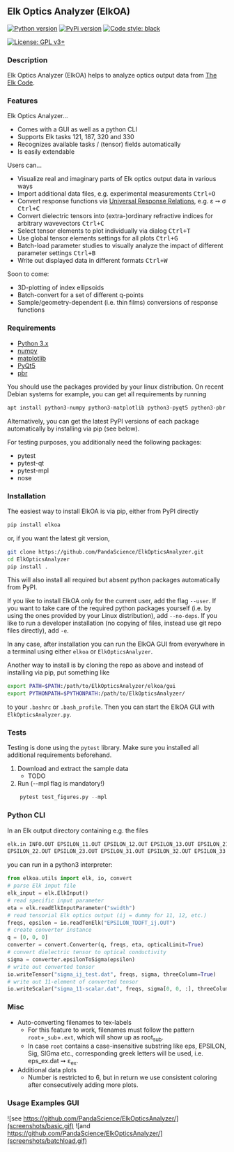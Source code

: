 ## Elk Optics Analyzer (ElkOA)
[![Python version](https://img.shields.io/pypi/pyversions/elkoa.svg?style=flat-square)]()
[![PyPi version](https://img.shields.io/pypi/v/elkoa.svg?style=flat-square)](pypi.org/project/elkoa/)
[![Code style: black](https://img.shields.io/badge/code%20style-black-000000.svg?style=flat-square)](https://github.com/python/black)
<!-- [![License: GPL v3+](https://img.shields.io/github/license/PandaScience/ElkOpticsAnalyzer.svg?style=flat-square)](http://www.gnu.org/licenses/gpl-3.0) -->
[![License: GPL v3+](https://img.shields.io/pypi/l/elkoa.svg?style=flat-square)](http://www.gnu.org/licenses/gpl-3.0)

### Description
Elk Optics Analyzer (ElkOA) helps to analyze optics output data from 
[The Elk Code](http://elk.sourceforge.net).

### Features

Elk Optics Analyzer...

* Comes with a GUI as well as a python CLI
* Supports Elk tasks 121, 187, 320 and 330 
* Recognizes available tasks / (tensor) fields automatically
* Is easily extendable

Users can...

* Visualize real and imaginary parts of Elk optics output data in various ways
* Import additional data files, e.g. experimental measurements
  <kbd>Ctrl+O</kbd>
* Convert response functions via 
  [Universal Response Relations](https://arxiv.org/abs/1401.6800), e.g. ε ➙ σ
  <kbd>Ctrl+C</kbd>
* Convert dielectric tensors into (extra-)ordinary refractive
  indices for arbitrary wavevectors <kbd>Ctrl+C</kbd>
* Select tensor elements to plot individually via dialog <kbd>Ctrl+T</kbd>
* Use global tensor elements settings for all plots <kbd>Ctrl+G</kdb>
* Batch-load parameter studies to visually analyze the impact of different
  parameter settings <kbd>Ctrl+B</kbd>
* Write out displayed data in different formats <kbd>Ctrl+W</kbd>

Soon to come:

* 3D-plotting of index ellipsoids
* Batch-convert for a set of different q-points
* Sample/geometry-dependent (i.e. thin films) conversions of response functions

### Requirements
* [Python 3.x](https://www.python.org)
* [numpy](https://www.numpy.org/)
* [matplotlib](https://matplotlib.org)
* [PyQt5](http://pyqt.sourceforge.net/Docs/PyQt5/installation.html)
* [pbr](https://docs.openstack.org/pbr/latest/)

You should use the packages provided by your linux distribution. On recent 
Debian systems for example, you can get all requirements by running
```bash
apt install python3-numpy python3-matplotlib python3-pyqt5 python3-pbr
```

Alternatively, you can get the latest PyPI versions of each package
automatically by installing via pip (see below).

For testing purposes, you additionally need the following packages:
* pytest
* pytest-qt
* pytest-mpl
* nose

### Installation

The easiest way to install ElkOA is via pip, either from PyPI directly
```bash
pip install elkoa
```
or, if you want the latest git version, 
```bash
git clone https://github.com/PandaScience/ElkOpticsAnalyzer.git
cd ElkOpticsAnalyzer
pip install .
```
This will also install all required but absent python packages automatically
from PyPI.

If you like to install ElkOA only for the current user, add the flag `--user`.
If you want to take care of the required python packages yourself (i.e. by
using the ones provided by your Linux distribution), add `--no-deps`.  If you
like to run a developer installation (no copying of files, instead use git repo
files directly), add `-e`.

In any case, after installation you can run the ElkOA GUI from everywhere in a
terminal using either `elkoa` or `ElkOpticsAnalyzer`.

Another way to install is by cloning the repo as above and instead of
installing via pip, put something like
```bash
export PATH=$PATH:/path/to/ElkOpticsAnalyzer/elkoa/gui
export PYTHONPATH=$PYTHONPATH:/path/to/ElkOpticsAnalyzer/
```
to your `.bashrc` or `.bash_profile`. Then you can start the ElkOA GUI with
`ElkOpticsAnalyzer.py`.


### Tests

Testing is done using the `pytest` library. Make sure you installed all
additional requirements beforehand.

1. Download and extract the sample data
	- TODO
2. Run (--mpl flag is mandatory!)
```python
	pytest test_figures.py --mpl
```


### Python CLI

In an Elk output directory containing e.g. the files
```bash
elk.in INFO.OUT EPSILON_11.OUT EPSILON_12.OUT EPSILON_13.OUT EPSILON_21.OUT
EPSILON_22.OUT EPSILON_23.OUT EPSILON_31.OUT EPSILON_32.OUT EPSILON_33.OUT
```
you can run in a python3 interpreter:
```python
from elkoa.utils import elk, io, convert
# parse Elk input file
elk_input = elk.ElkInput()
# read specific input parameter
eta = elk.readElkInputParameter("swidth")
# read tensorial Elk optics output (ij = dummy for 11, 12, etc.)
freqs, epsilon = io.readTenElk("EPSILON_TDDFT_ij.OUT")
# create converter instance
q = [0, 0, 0]
converter = convert.Converter(q, freqs, eta, opticalLimit=True)
# convert dielectric tensor to optical conductivity
sigma = converter.epsilonToSigma(epsilon)
# write out converted tensor
io.writeTensor("sigma_ij_test.dat", freqs, sigma, threeColumn=True)
# write out 11-element of converted tensor
io.writeScalar("sigma_11-scalar.dat", freqs, sigma[0, 0, :], threeColumn=True)
```


### Misc

* Auto-converting filenames to tex-labels
  * For this feature to work, filenames must follow the pattern
    `root`+`_sub`+`.ext`, which will show up as root<sub>sub</sub>.
  *  In case `root` contains a case-insensitive substring like eps,
    EPSILON, Sig, SIGma etc., corresponding greek letters will be used,
    i.e. eps_ex.dat ➙ ε<sub>ex</sub>.
* Additional data plots
    * Number is restricted to 6, but in return we use consistent coloring after
      consecutively adding more plots.


### Usage Examples GUI
![see https://github.com/PandaScience/ElkOpticsAnalyzer/](screenshots/basic.gif)
![and https://github.com/PandaScience/ElkOpticsAnalyzer/](screenshots/batchload.gif)
